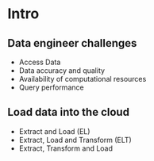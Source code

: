 # Intro

## Data engineer challenges

- Access Data
- Data accuracy and quality
- Availability of computational resources
- Query performance

## Load data into the cloud

- Extract and Load (EL)
- Extract, Load and Transform (ELT)
- Extract, Transform and Load
